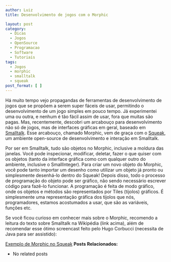 ```yaml
---
author: Luiz
title: Desenvolvimento de jogos com o Morphic

layout: post
category:
  - Dicas
  - Jogos
  - OpenSource
  - Programacao
  - Software
  - Tutoriais
tags:
  - Jogos
  - morphic
  - smalltalk
  - squeak
post_format: [ ]
---
```

Há muito tempo vejo propagandas de ferramentas de desenvolvimento de jogos que se propõem a serem super fáceis de usar, permitindo o desenvolvimento de um jogo simples em pouco tempo. Já experimentei uma ou outra, e nenhum é tão fácil assim de usar, fora que muitas são pagas. Mas, recentemente, descobri um arcabouço para desenvolvimento não só de jogos, mas de interfaces gráficas em geral, baseado em [Smalltalk][1]. Esse arcabouço, chamado Morphic, vem de graça com o [Squeak][2], um ambiente open-source de desenvolvimento e interação em Smalltalk.



Por ser em Smalltalk, tudo são objetos no Morphic, inclusive a moldura das janelas. Você pode inspecionar, modificar, deletar, fazer o que quiser com os objetos (tanto da interface gráfica como com qualquer outro do ambiente, inclusive o SmallInteger). Para criar um novo objeto do Morphic, você pode tanto importar um desenho como utilizar um objeto já pronto ou simplesmente desenhá-lo dentro do Squeak! Depois disso, todo o processo de programação do objeto pode ser gráfico, não sendo necessário escrever código para fazê-lo funcionar. A programação é feita de modo gráfico, onde os objetos e métodos são representados por Tiles (tijolos) gráficos. É simplesmente uma representação gráfica dos tijolos que nós, programadores, estamos acostumados a usar, que são as variáveis, funções etc.

Se você ficou curioso em conhecer mais sobre o Morphic, recomendo a leitura do texto sobre Smalltalk na Wikipédia (link acima), além de recomendar esse ótimo screencast feito pelo Hugo Corbucci (necessita de Java para ser assistido):

[Exemplo de Morphic no Squeak][3] 
**Posts Relacionados:** 
*   No related posts












 [1]: http://pt.wikipedia.org/wiki/Smalltalk
 [2]: http://www.squeak.org/
 [3]: http://www.screencast-o-matic.com/watch/cjeFrOV2c





